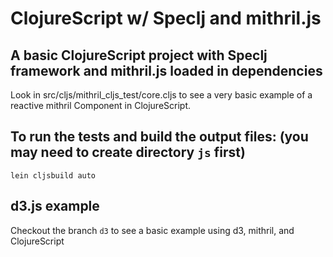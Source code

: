 # ClojureScript w/ Speclj and mithril.js

## A basic ClojureScript project with Speclj framework and mithril.js loaded in dependencies

Look in src/cljs/mithril_cljs_test/core.cljs to see a very basic example of a reactive
mithril Component in ClojureScript.

## To run the tests and build the output files: (you may need to create directory `js` first)
```lein cljsbuild auto```

## d3.js example
Checkout the branch `d3` to see a basic example using d3, mithril, and ClojureScript
